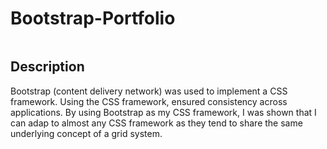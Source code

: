 # Bootstrap-Portfolio

<img src="">

## Description
Bootstrap (content delivery network) was used to implement a CSS framework.
Using the CSS framework, ensured consistency across applications. By using Bootstrap as my CSS framework, I was shown that I can adap to almost any
CSS framework as they tend to share the same underlying concept of a grid system.
